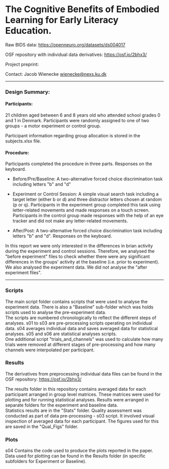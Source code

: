 # The Cognitive Benefits of Embodied Learning for Early Literacy Education. 

Raw BIDS data: https://openneuro.org/datasets/ds004017 

OSF repository with individual data derivatives: https://osf.io/2bhx3/ 
  
Project preprint:  
  
Contact: Jacob Wienecke wienecke@nexs.ku.dk

---

### Design Summary:  
#### **Participants:**
21 children aged between 6 and 8 years old who attended school grades 0 and 1 in Denmark.
Participants were randomly assigned to one of two groups - a motor experiment or control group.

Participant information regarding group allocation is stored in the subjects.xlsx file. 

#### **Procedure:**
Participants completed the procedure in three parts. Responses on the keyboard.

- Before/Pre/Baseline: A two-alternative forced choice discrimination task including letters "b" and "d"

- Experiment or Control Session: A simple visual search task including a target letter (either b or d) and three distractor letters chosen at random (p or q). Participants in the experiment group completed this task using letter-related movements and made responses on a touch screen. Participants in the control group made responses with the help of an eye tracker and did not make any letter-related movements.

- After/Post: A two-alternative forced choice discrimination task including letters "b" and "d". Responses on the keyboard.

In this report we were only interested in the differences in brian activity during the experiment and control sessions. Therefore, we analysed the "before experiment" files to check whether there were any significant differences in the groups' activity at the baseline (i.e. prior to experiment). We also analysed the experiment data. We did not analyse the "after experiment files".
  
---

### **Scripts**  
The main script folder contains scripts that were used to analyse the experiment data. There is also a "Baseline" sub-folder which was holds scripts used to analyse the pre-experiment data.  
The scripts are numbered chronologically to reflect the different steps of analyses. s01 to s03 are pre-processing scripts operating on individual data. s04 averages individual data and saves averaged data for statistical analyses. s05 and s06 are statistical analyses scripts.  
One additional script "trials_and_channels" was used to calculate how many trials were removed at different stages of pre-processing and how many channels were interpolated per participant.
  
### **Results**  
The derivatives from preprocessing individual data files can be found in the OSF repository: https://osf.io/2bhx3/   
  
The results folder in this repository contains averaged data for each participant arranged in group level matrices. These matrices were used for plotting and for running statistical analyses. Results were arranged in separate folders for the experiment and baseline data.   
Statistics results are in the "Stats" folder. 
Quality assessment was conducted as part of data pre-processing - s03 script. It involved visual inspection of averaged data for each participant. The figures used for this are saved in the "Qual_Figs" folder. 

### **Plots**
s04 Contains the code used to produce the plots reported in the paper. Data used for plotting can be found in the Results folder (in specific subfolders for Experiment or Baseline).
